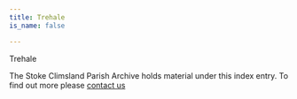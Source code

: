 ```yaml
---
title: Trehale
is_name: false

---
```


Trehale


The Stoke Climsland Parish Archive holds material under this index entry. To find out more please [contact us](/contact/)
